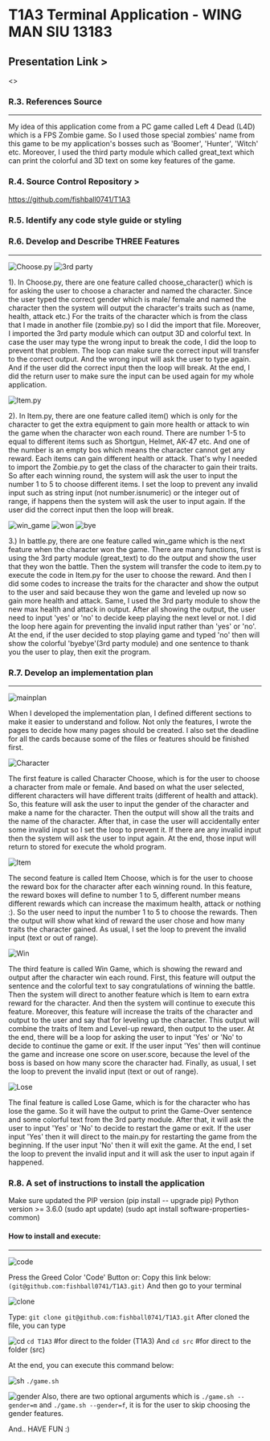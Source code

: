 # T1A3 Terminal Application - WING MAN SIU  13183

## Presentation Link >

<>

### R.3. References Source

---
My idea of this application come from a PC game called Left 4 Dead (L4D) which is a FPS Zombie game. So I used those special zombies' name from this game to be my application's bosses such as 'Boomer', 'Hunter', 'Witch' etc.
Moreover, I used the third party module which called great_text which can print the colorful and 3D text on some key features of the game.

### R.4. Source Control Repository >

<https://github.com/fishball0741/T1A3>

### R.5. Identify any code style guide or styling



### R.6. Develop and Describe THREE Features

---
![Choose.py](docs/Choose.png)
![3rd party](docs/hp,dmg.png)

1). In Choose.py, there are one feature called choose_character() which is for asking the user to choose a character and named the character. Since the user typed the correct gender which is male/ female and named the character then the system will output the character's traits such as (name, health, attack etc.) For the traits of the character which is from the class that I made in another file (zombie.py) so I did the import that file.
Moreover, I imported the 3rd party module which can output 3D and colorful text.
In case the user may type the wrong input to break the code, I did the loop to prevent that problem. The loop can make sure the correct input will transfer to the correct output. And the wrong input will ask the user to type again. And if the user did the correct input then the loop will break.
At the end, I did the return user to make sure the input can be used again for my whole application.

![Item.py](docs/Item.png)

2). In Item.py, there are one feature called item() which is only for the character to get the extra equipment to gain more health or attack to win the game when the character won each round. There are number 1-5 to equal to different items such as Shortgun, Helmet, AK-47 etc. And one of the number is an empty bos which means the character cannot get any reward. Each items can gain different health or attack. That's why I needed to import the Zombie.py to get the class of the character to gain their traits. So after each winning round, the system will ask the user to input the number 1 to 5 to choose different items. I set the loop to prevent any invalid input such as string input (not number.isnumeric) or the integer out of range, if happens then the system will ask the user to input again. If the user did the correct input then the loop will break.

![win_game](docs/wingame.png)
![won](docs/won.png)
![bye](docs/bye.png)

3.) In battle.py, there are one feature called win_game which is the next feature when the character won the game. There are many functions, first is using the 3rd party module (great_text) to do the output and show the user that they won the battle. Then the system will transfer the code to item.py to execute the code in Item.py for the user to choose the reward. And then I did some codes to increase the traits for the character and show the output to the user and said because they won the game and leveled up now so gain more health and attack. Same, I used the 3rd party module to show the new max health and attack in output. After all showing the output, the user need to input 'yes' or 'no' to decide keep playing the next level or not. I did the loop here again for preventing the invalid input rather than 'yes' or 'no'. At the end, if the user decided to stop playing game and typed 'no' then will show the colorful 'byebye'(3rd party module) and one sentence to thank you the user to play, then exit the program.


### R.7. Develop an implementation plan

---
![mainplan](docs/plan.png)

When I developed the implementation plan, I defined different sections to make it easier to understand and follow. Not only the features, I wrote the pages to decide how many pages should be created. I also set the deadline for all the cards because some of the files or features should be finished first.

![Character](docs/Character_feature.png)

The first feature is called Character Choose, which is for the user to choose a character from male or female. And based on what the user selected, different characters will have different traits (different of health and attack). So, this feature will ask the user to input the gender of the character and make a name for the character. Then the output will show all the traits and the name of the character.
After that, in case the user will accidentally enter some invalid input so I set the loop to prevent it. If there are any invalid input then the system will ask the user to input again.
At the end, those input will return to stored for execute the whold program.

![Item](docs/item_feature.png)

The second feature is called Item Choose, which is for the user to choose the reward box for the character after each winning round. In this feature, the reward boxes will define to number 1 to 5, different number means different rewards which can increase the maximum health, attack or nothing :). So the user need to input the number 1 to 5 to choose the rewards. Then the output will show what kind of reward the user chose and how many traits the character gained.
As usual, I set the loop to prevent the invalid input (text or out of range).

![Win](docs/wingame_feature.png)

The third feature is called Win Game, which is showing the reward and output after the character win each round. First, this feature will output the sentence and the colorful text to say congratulations of winning the battle. Then the system will direct to another feature which is Item to earn extra reward for the character. And then the system will continue to execute this feature. Moreover, this feature will increase the traits of the character and output to the user and say that for leveling up the character. This output will combine the traits of Item and Level-up reward, then output to the user.
At the end, there will be a loop for asking the user to input 'Yes' or 'No' to decide to continue the game or exit. If the user input 'Yes' then will continue the game and increase one score on user.score, because the level of the boss is based on how many score the character had.
Finally, as usual, I set the loop to prevent the invalid input (text or out of range).

![Lose](docs/lose_feature.png)

The final feature is called Lose Game, which is for the character who has lose the game. So it will have the output to print the Game-Over sentence and some colorful text from the 3rd party module. After that, it will ask the user to input 'Yes' or 'No' to decide to restart the game or exit. If the user input 'Yes' then it will direct to the main.py for restarting the game from the beginning. If the user input 'No' then it will exit the game. At the end, I set the loop to prevent the invalid input and it will ask the user to input again if happened.

### R.8. A set of instructions to install the application


Make sure updated the PIP version  (pip install -- upgrade pip)
Python version >= 3.6.0
(sudo apt update)  (sudo apt install software-properties-common)

#### How to install and execute:

---
![code](docs/green.png)

Press the Greed Color 'Code' Button or:
Copy this link below:
```(git@github.com:fishball0741/T1A3.git)```
And then go to your terminal

![clone](docs/clone.png)

Type:  ```git clone git@github.com:fishball0741/T1A3.git```
After cloned the file, you can type

![cd](docs/cd.png)
```cd T1A3```   #for direct to the folder (T1A3)
And  ```cd src```  #for direct to the folder (src)

At the end, you can execute this command below:

![sh](docs/gamesh.png)
```./game.sh```

![gender](docs/gender.png)
Also, there are two optional arguments which is ```./game.sh --gender=m``` and ```./game.sh --gender=f```, it is for the user to skip choosing the gender features.

And.. HAVE FUN :)